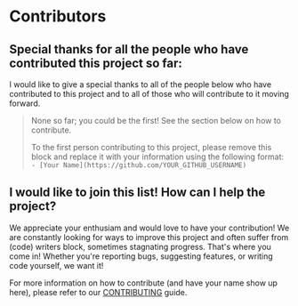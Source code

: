 # Contributors

## Special thanks for all the people who have contributed this project so far:

I would like to give a special thanks to all of the people below who have contributed to this project and to all of those who will contribute to it moving forward.

> None so far; you could be the first! See the section below on how to contribute.
>
> To the first person contributing to this project, please remove this block and replace it with your information using the following format: `- [Your Name](https://github.com/YOUR_GITHUB_USERNAME)`

## I would like to join this list! How can I help the project?

We appreciate your enthusiam and would love to have your contribution! We are constantly looking for ways to improve this project and often suffer from (code) writers block, sometimes stagnating progress. That's where you come in! Whether you're reporting bugs, suggesting features, or writing code yourself, we want it!

For more information on how to contribute (and have your name show up here), please refer to our [CONTRIBUTING](CONTRIBUTING.md) guide.

